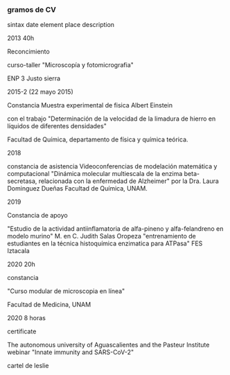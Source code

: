 ### gramos de CV

sintax 
date
element
place 
description



2013 40h

Reconcimiento 

curso-taller "Microscopía y fotomicrografia"

ENP 3 Justo sierra





2015-2 (22 mayo 2015)

Constancia 
Muestra experimental de fisica Albert Einstein

con el trabajo "Determinación de la velocidad de la limadura de hierro en líquidos de diferentes densidades"

Facultad de Química, departamento de física y química teórica.


2018

constancia de asistencia
Videoconferencias de modelación matemática y computacional 
"Dinámica molecular multiescala de la enzima beta-secretasa, relacionada con la enfermedad de Alzheimer" por la Dra. Laura Dominguez Dueñas
Facultad de Química, UNAM.


2019

Constancia de apoyo 

"Estudio de la actividad antiinflamatoria de alfa-pineno y alfa-felandreno en modelo murino" M. en C. Judith Salas Oropeza
"entrenamiento de estudiantes en la técnica histoquímica enzimatica para ATPasa"
FES Iztacala 


2020 20h

constancia 

"Curso modular de microscopia en línea"

Facultad de Medicina, UNAM



2020 8 horas

certificate 

The autonomous university of Aguascalientes and the Pasteur Institute
webinar "Innate immunity and SARS-CoV-2"




cartel de leslie 


 
